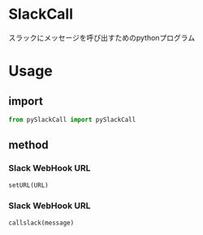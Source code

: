 # SlackCall
スラックにメッセージを呼び出すためのpythonプログラム


# Usage

## import
```python
from pySlackCall import pySlackCall
```


## method


### Slack WebHook URL

```python
setURL(URL)
```


### Slack WebHook URL

```python
callslack(message)
```